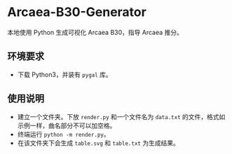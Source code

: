 # Arcaea-B30-Generator

本地使用 Python 生成可视化 Arcaea B30，指导 Arcaea 推分。

## 环境要求

- 下载 Python3，并装有 `pygal` 库。

## 使用说明

- 建立一个文件夹。下放 `render.py` 和一个文件名为 `data.txt` 的文件，格式如示例一样，曲名部分不可以加空格。
- 终端运行 `python -m render.py`。
- 在该文件夹下会生成 `table.svg` 和 `table.txt` 为生成结果。
